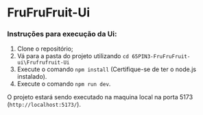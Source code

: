 # FruFruFruit-Ui

### Instruções para execução da Ui:

1. Clone o repositório;
2. Vá para a pasta do projeto utilizando ```cd 65PIN3-FruFruFruit-ui\Frufrufruit-Ui```
3. Execute o comando ```npm install``` (Certifique-se de ter o node.js instalado).
4. Execute o comando ```npm run dev```.

O projeto estará sendo executado na maquina local na porta 5173 (```http://localhost:5173/```).
